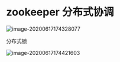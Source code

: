 # zookeeper 分布式协调

![image-20200617174328077](D:\马士兵架构\myProject\zk个人整理\images\image-20200617174328077.png)

分布式锁

![image-20200617174421603](D:\马士兵架构\myProject\zk个人整理\images\image-20200617174421603.png)











































